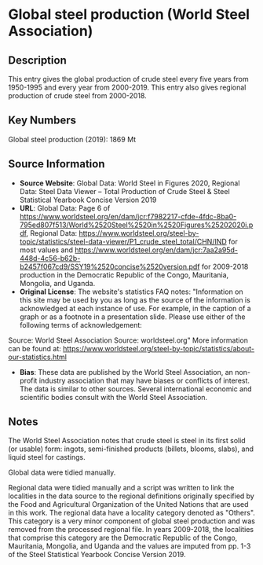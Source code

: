 
# Global steel production (World Steel Association)

## Description
This entry gives the global production of crude steel every five years from 1950-1995 and every year from 2000-2019.
This entry also gives regional production of crude steel from 2000-2018.

## Key Numbers
Global steel production (2019): 1869 Mt

## Source Information
* **Source Website**: Global Data: World Steel in Figures 2020, Regional Data: Steel Data Viewer – Total Production of Crude Steel & Steel Statistical Yearbook Concise Version 2019
* **URL**: Global Data: Page 6 of https://www.worldsteel.org/en/dam/jcr:f7982217-cfde-4fdc-8ba0-795ed807f513/World%2520Steel%2520in%2520Figures%25202020i.pdf, Regional Data: https://www.worldsteel.org/steel-by-topic/statistics/steel-data-viewer/P1_crude_steel_total/CHN/IND for most values and https://www.worldsteel.org/en/dam/jcr:7aa2a95d-448d-4c56-b62b-b2457f067cd9/SSY19%2520concise%2520version.pdf for 2009-2018 production in the Democratic Republic of the Congo, Mauritania, Mongolia, and Uganda.
* **Original License**: The website's statistics FAQ notes: "Information on this site may be used by you as long as the source of the information is acknowledged at each instance of use. For example, in the caption of a graph or as a footnote in a presentation slide. Please use either of the following terms of acknowledgement:

Source: World Steel Association
Source: worldsteel.org"
More information can be found at: https://www.worldsteel.org/steel-by-topic/statistics/about-our-statistics.html
* **Bias**: These data are published by the World Steel Association, an non-profit industry association that may have biases or conflicts of interest. The data is similar to other sources. Several international economic and scientific bodies consult with the World Steel Association.  

## Notes
The World Steel Association notes that crude steel is steel in its first solid (or usable) form: ingots, semi-finished products (billets, blooms, slabs), and liquid steel for castings.

Global data were tidied manually.

Regional data were tidied manually and a script was written to link the localities in the data source to the regional definitions originally specified by the Food and Agricultural Organization of the United Nations that are used in this work. The regional data have a locality category denoted as "Others". This category is a very minor component of global steel production and was removed from the processed regional file. In years 2009-2018, the localities that comprise this category are the Democratic Republic of the Congo, Mauritania, Mongolia, and Uganda and the values are imputed from pp. 1-3 of the Steel Statistical Yearbook Concise Version 2019.
